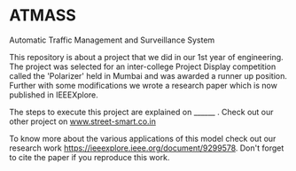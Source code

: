 # ATMASS
Automatic Traffic Management and Surveillance System


This repository is about a project that we did in our 1st year of engineering. The project was selected for an inter-college Project Display competition called the 'Polarizer' held in Mumbai and was awarded a runner up position. Further with some modifications we wrote a research paper which is now published in IEEEXplore.

The steps to execute this project are explained on ______ . Check out our other project on www.street-smart.co.in

To know more about the various applications of this model check out our research work https://ieeexplore.ieee.org/document/9299578.
Don't forget to cite the paper if you reproduce this work.
